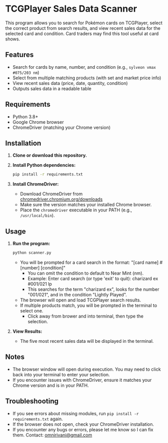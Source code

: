 # TCGPlayer Sales Data Scanner

This program allows you to search for Pokémon cards on TCGPlayer, select the correct product from search results, and view recent sales data for the selected card and condition. Card traders may find this tool useful at card shows.

## Features

- Search for cards by name, number, and condition (e.g., `sylveon vmax #075/203 nm`)
- Select from multiple matching products (with set and market price info)
- View recent sales data (price, date, quantity, condition)
- Outputs sales data in a readable table

## Requirements

- Python 3.8+
- Google Chrome browser
- ChromeDriver (matching your Chrome version)

## Installation

1. **Clone or download this repository.**

2. **Install Python dependencies:**
   ```bash
   pip install -r requirements.txt
   ```

3. **Install ChromeDriver:**
   - Download ChromeDriver from [chromedriver.chromium.org/downloads](https://chromedriver.chromium.org/downloads)
   - Make sure the version matches your installed Chrome browser.
   - Place the `chromedriver` executable in your PATH (e.g., `/usr/local/bin`).

## Usage

1. **Run the program:**
   ```bash
   python scanner.py
   ```
   - You will be prompted for a card search in the format: "[card name] #[number] [condition]"
        - You can omit the condition to default to Near Mint (nm).
        - Example: Enter card search (or type 'exit' to quit): charizard ex #001/021 lp
        - This searches for the term "charizard ex", looks for the number "001/021", and in the condition "Lightly Played".
   - The browser will open and load TCGPlayer search results.
   - If multiple products match, you will be prompted in the terminal to select one. 
        - Click away from brower and into terminal, then type the selection.

2. **View Results:**
   - The five most recent sales data will be displayed in the terminal.

## Notes

- The browser window will open during execution. You may need to click back into your terminal to enter your selection.
- If you encounter issues with ChromeDriver, ensure it matches your Chrome version and is in your PATH.

## Troubleshooting

- If you see errors about missing modules, run `pip install -r requirements.txt` again.
- If the browser does not open, check your ChromeDriver installation.
- If you encounter any bugs or errors, please let me know so I can fix them. Contact: omnirivani@gmail.com

